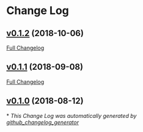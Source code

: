 # Change Log

## [v0.1.2](https://github.com/feathers-plus/seeder-foreign-keys/tree/v0.1.2) (2018-10-06)
[Full Changelog](https://github.com/feathers-plus/seeder-foreign-keys/compare/v0.1.1...v0.1.2)

## [v0.1.1](https://github.com/feathers-plus/seeder-foreign-keys/tree/v0.1.1) (2018-09-08)
[Full Changelog](https://github.com/feathers-plus/seeder-foreign-keys/compare/v0.1.0...v0.1.1)

## [v0.1.0](https://github.com/feathers-plus/seeder-foreign-keys/tree/v0.1.0) (2018-08-12)


\* *This Change Log was automatically generated by [github_changelog_generator](https://github.com/skywinder/Github-Changelog-Generator)*